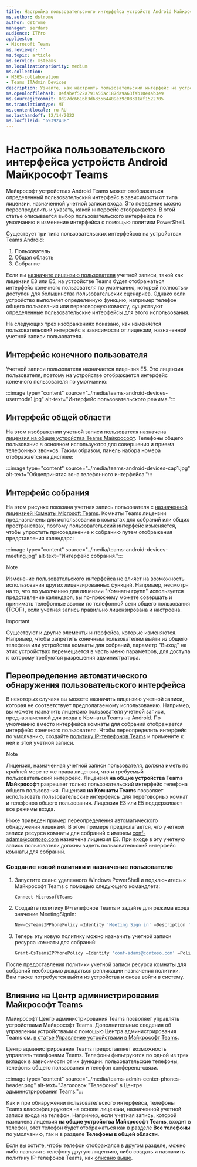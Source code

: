 ```yaml
---
title: Настройка пользовательского интерфейса устройств Android Майкрософт Teams
ms.author: dstrome
author: dstrome
manager: serdars
audience: ITPro
appliesto:
- Microsoft Teams
ms.reviewer: ''
ms.topic: article
ms.service: msteams
ms.localizationpriority: medium
ms.collection:
- M365-collaboration
- Teams_ITAdmin_Devices
description: Узнайте, как настроить пользовательский интерфейс на устройствах Teams Android.
ms.openlocfilehash: 0efabef522a791a56ac187da9a63fab10e4ab3e9
ms.sourcegitcommit: 0d97dc6616b3d633564409e39c08311af1522705
ms.translationtype: MT
ms.contentlocale: ru-RU
ms.lasthandoff: 12/14/2022
ms.locfileid: "69392438"
---
```

# <a name="set-microsoft-teams-android-devices-user-interface"></a>Настройка пользовательского интерфейса устройств Android Майкрософт Teams

Майкрософт устройствах Android Teams может отображаться определенный пользовательский интерфейс в зависимости от типа лицензии, назначенной учетной записи входа. Это поведение можно переопределить и указать, какой интерфейс отображается. В этой статье описывается выбор пользовательского интерфейса по умолчанию и изменение интерфейса с помощью политики PowerShell.

Существует три типа пользовательских интерфейсов на устройствах Teams Android:

1. Пользователь
2. Общая область
3. Собрание

Если вы [назначите лицензию пользователя](/microsoftteams/user-access) учетной записи, такой как лицензия E3 или E5, на устройстве Teams будет отображаться интерфейс конечного пользователя по умолчанию, который полностью доступен для большинства пользовательских сценариев. Однако если устройство выполняет определенную функцию, например телефон общего пользования или переговорную комнату, существуют определенные пользовательские интерфейсы для этого использования.

На следующих трех изображениях показано, как изменяется пользовательский интерфейс в зависимости от лицензии, назначенной учетной записи пользователя.

## <a name="end-user-interface"></a>Интерфейс конечного пользователя

Учетной записи пользователя назначается лицензия E5. Это лицензия пользователя, поэтому на устройстве отображается интерфейс конечного пользователя по умолчанию:

:::image type="content" source="../media/teams-android-devices-usermode1.jpg" alt-text="Интерфейс пользовательского режима.":::

## <a name="common-area-interface"></a>Интерфейс общей области

На этом изображении учетной записи пользователя назначена [лицензия на общие устройства Teams Майкрософт](/microsoftteams/teams-add-on-licensing/teams-shared-device-license). Телефоны общего пользования в основном используются для совершения и приема телефонных звонков. Таким образом, панель набора номера отображается на дисплее:

:::image type="content" source="../media/teams-android-devices-cap1.jpg" alt-text="Общепринятая зона телефонного интерфейса.":::

## <a name="meeting-interface"></a>Интерфейс собрания

На этом рисунке показана учетная запись пользователя с [назначенной лицензией Комнаты Microsoft Teams](/MicrosoftTeams/rooms/rooms-licensing). Комнаты Teams лицензии предназначены для использования в комнатах для собраний или общих пространствах, поэтому пользовательский интерфейс изменяется, чтобы упростить присоединение к собранию путем отображения представления календаря:

:::image type="content" source="../media/teams-android-devices-meeting.jpg" alt-text="Интерфейс собрания.":::

> [!NOTE]
> Изменение пользовательского интерфейса не влияет на возможность использования других лицензированных функций. Например, несмотря на то, что по умолчанию для лицензии "Комнаты групп" используется представление календаря, вы по-прежнему можете совершать и принимать телефонные звонки по телефонной сети общего пользования (ТСОП), если учетная запись правильно лицензирована и настроена.

> [!IMPORTANT]
> Существуют и другие элементы интерфейса, которые изменяются. Например, чтобы запретить конечным пользователям выйти из общего телефона или устройства комнаты для собраний, параметр "Выход" на этих устройствах перемещается в часть меню параметров, для доступа к которому требуются разрешения администратора.

## <a name="override-automatic-user-interface-detection"></a>Переопределение автоматического обнаружения пользовательского интерфейса

В некоторых случаях вы можете назначить лицензию учетной записи, которая не соответствует предполагаемому использованию. Например, вы можете назначить лицензию пользователя учетной записи, предназначенной для входа в Комнаты Teams на Android. По умолчанию вместо интерфейса комнаты для собраний отображается интерфейс конечного пользователя. Чтобы переопределить интерфейс по умолчанию, создайте [политику IP-телефонов Teams](/powershell/module/skype/new-csteamsipphonepolicy) и примените к ней к этой учетной записи.

> [!NOTE]
> Лицензия, назначенная учетной записи пользователя, должна иметь по крайней мере те же права лицензии, что и требуемый пользовательский интерфейс. Лицензия **на общие устройства Teams Майкрософт** разрешает только пользовательский интерфейс телефона общего пользования. Лицензия **на Комнаты Teams** позволяет использовать пользовательские интерфейсы для переговорных комнат и телефонов общего пользования. Лицензия E3 или E5 поддерживает все режимы входа.

Ниже приведен пример переопределения автоматического обнаружения лицензий. В этом примере предполагается, что учетной записи ресурса комнаты для собраний с именем conf-adams@contoso.com назначена лицензия E3. При входе в эту учетную запись пользователи должны видеть пользовательский интерфейс комнаты для собраний.

### <a name="create-a-new-policy-and-assign-to-user"></a>Создание новой политики и назначение пользователю

1. Запустите сеанс удаленного Windows PowerShell и подключитесь к Майкрософт Teams с помощью следующего командлета:

    ``` Powershell
    Connect-MicrosoftTeams
    ```

2. Создайте политику IP-телефонов Teams и задайте для режима входа значение MeetingSignIn:

   ``` Powershell
   New-CsTeamsIPPhonePolicy –Identity 'Meeting Sign in' –Description 'Meeting Sign In Phone Policy' -SignInMode 'MeetingSignIn'

   ```

3. Теперь эту новую политику можно назначить учетной записи ресурса комнаты для собраний:

   ``` Powershell
   Grant-CsTeamsIPPhonePolicy –Identity 'conf-adams@contoso.com' –PolicyName 'Meeting Sign In'
   ```

После предоставления политики учетной записи ресурса комнаты для собраний необходимо дождаться репликации назначения политики. Вам также потребуется выйти из устройства и снова войти в систему.

## <a name="impact-on-microsoft-teams-admin-center"></a>Влияние на Центр администрирования Майкрософт Teams

Майкрософт Центр администрирования Teams позволяет управлять устройствами Майкрософт Teams. Дополнительные сведения об управлении устройствами с помощью Центра администрирования Teams см. [в статье Управление устройствами в Майкрософт Teams](device-management.md).

Центр администрирования Teams предоставляет возможность управлять телефонами Teams. Телефоны фильтруются по одной из трех вкладок в зависимости от их функции: пользовательские телефоны, телефоны общего пользования и телефон конференц-связи.

 :::image type="content" source="../media/teams-admin-center-phones-header.png" alt-text="Заголовок &quot;Телефоны&quot; в Центре администрирования Teams.":::

Как и при обнаружении пользовательского интерфейса, телефоны Teams классифицируются на основе лицензии, назначенной учетной записи входа на телефон. Например, если учетная запись, которой назначена лицензия **на общие устройства Майкрософт Teams**, входит в телефон, этот телефон будет отображаться как в разделе **Все телефоны** по умолчанию, так и в разделе **Телефоны в общей области**.

Если вы хотите, чтобы телефон отображался в другом разделе, можно либо назначить телефону другую лицензию, либо создать и назначить политику IP-телефонов Teams, как [описано выше](#override-automatic-user-interface-detection).
